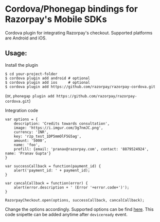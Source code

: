# Cordova/Phonegap bindings for Razorpay's Mobile SDKs

Cordova plugin for integrating Razorpay's checkout. Supported platforms are Android and iOS.

## Usage:
Install the plugin

    $ cd your-project-folder
    $ cordova plugin add android # optional
    $ cordova plugin add ios     # optional
    $ cordova plugin add https://github.com/razorpay/razorpay-cordova.git

(or, `phonegap plugin add https://github.com/razorpay/razorpay-cordova.git`)

Integration code

    var options = {
        description: 'Credits towards consultation',
        image: 'https://i.imgur.com/3g7nmJC.png',
        currency: 'INR',
        key: 'rzp_test_1DP5mmOlF5G5ag',
        amount: '5000',
        name: 'foo',
        prefill: {email: 'pranav@razorpay.com', contact: '8879524924', name: 'Pranav Gupta'}
    }

    var successCallback = function(payment_id) {
        alert('payment_id: ' + payment_id);
    }

    var cancalCallback = function(error) {
        alert(error.description + ' (Error '+error.code+')');
    }

    RazorpayCheckout.open(options, successCallback, cancalCallback);


Change the options accordingly. Supported options can be find [here](https://docs.razorpay.com/docs/checkout-form#checkout-fields). This code snipette can be added anytime after `deviceready` event.
